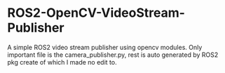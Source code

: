 # ROS2-OpenCV-VideoStream-Publisher

A simple ROS2 video stream publisher using opencv modules. Only important file is the camera_publisher.py, rest is auto generated by ROS2 pkg create of which I made no edit to.
